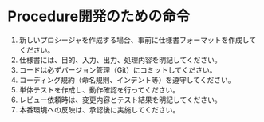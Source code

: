 # Procedure開発のための命令

1. 新しいプロシージャを作成する場合、事前に仕様書フォーマットを作成してください。
2. 仕様書には、目的、入力、出力、処理内容を明記してください。
3. コードは必ずバージョン管理（Git）にコミットしてください。
4. コーディング規約（命名規則、インデント等）を遵守してください。
5. 単体テストを作成し、動作確認を行ってください。
6. レビュー依頼時は、変更内容とテスト結果を明記してください。
7. 本番環境への反映は、承認後に実施してください。